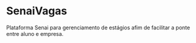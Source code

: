# SenaiVagas

Plataforma Senai para gerenciamento de estágios afim de facilitar a ponte entre aluno e empresa.
